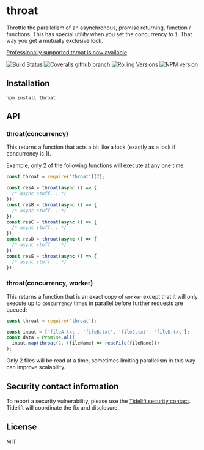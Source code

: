 # throat

Throttle the parallelism of an asynchronous, promise returning, function / functions. This has special utility when you set the concurrency to `1`. That way you get a mutually exclusive lock.

[Professionally supported throat is now available](https://tidelift.com/subscription/pkg/npm-throat?utm_source=npm-throat&utm_medium=referral&utm_campaign=readme)

[![Build Status](https://img.shields.io/github/actions/workflow/status/ForbesLindesay/throat/test.yml?branch=master&style=for-the-badge)](https://github.com/ForbesLindesay/throat/actions/workflows/test.yml?query=branch%3Amaster)
[![Coveralls github branch](https://img.shields.io/coveralls/github/ForbesLindesay/throat/master?color=brightgreen&style=for-the-badge)](https://coveralls.io/github/ForbesLindesay/throat)
[![Rolling Versions](https://img.shields.io/badge/Rolling%20Versions-Enabled-brightgreen?style=for-the-badge)](https://rollingversions.com/ForbesLindesay/throat)
[![NPM version](https://img.shields.io/npm/v/throat?style=for-the-badge)](https://www.npmjs.com/package/throat)

## Installation

    npm install throat

## API

### throat(concurrency)

This returns a function that acts a bit like a lock (exactly as a lock if concurrency is 1).

Example, only 2 of the following functions will execute at any one time:

```js
const throat = require('throat')(2);

const resA = throat(async () => {
  /* async stuff... */
});
const resB = throat(async () => {
  /* async stuff... */
});
const resC = throat(async () => {
  /* async stuff... */
});
const resD = throat(async () => {
  /* async stuff... */
});
const resE = throat(async () => {
  /* async stuff... */
});
```

### throat(concurrency, worker)

This returns a function that is an exact copy of `worker` except that it will only execute up to `concurrency` times in parallel before further requests are queued:

```js
const throat = require('throat');

const input = ['fileA.txt', 'fileB.txt', 'fileC.txt', 'fileD.txt'];
const data = Promise.all(
  input.map(throat(2, (fileName) => readFile(fileName)))
);
```

Only 2 files will be read at a time, sometimes limiting parallelism in this way can improve scalability.

## Security contact information

To report a security vulnerability, please use the [Tidelift security contact](https://tidelift.com/security). Tidelift will coordinate the fix and disclosure.

## License

MIT
